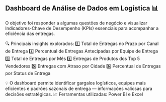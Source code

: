 ## Dashboard de Análise de Dados em Logística 📊

O objetivo foi responder a algumas questões de negócio e visualizar Indicadores-Chave de Desempenho (KPIs) essenciais para acompanhar a eficiência das entregas.

🔍 Principais insights explorados:
 1️⃣ Total de Entregas no Prazo por Canal de Entrega
 2️⃣ Percentual de Entregas Antecipadas por Equipe de Entrega
 3️⃣ Total de Entregas por Mês
 4️⃣ Entregas de Produtos dos Top 5 Vendedores
 5️⃣ Entregas com Atraso por Cidade
 6️⃣ Percentual de Entregas por Status de Entrega

💡 O dashboard permite identificar gargalos logísticos, equipes mais eficientes e padrões sazonais de entrega — informações valiosas para decisões estratégicas.
📈 Ferramentas utilizadas: Power BI e Excel
